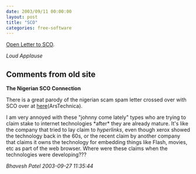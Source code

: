 ```yaml
---
date: 2003/09/11 00:00:00
layout: post
title: "SCO"
categories: free-software
---
```


[Open Letter to SCO](http://www.catb.org/~esr/writings/mcbride2.html).

*Loud Applause*

<div id="comment-box">
<h2>Comments from old site</h2>

<div class="one-comment">
<p><b>The Nigerian SCO Connection</b></p>
<p>
There is a great parody of the nigerian scam spam letter crossed over
with SCO over at <a
href="http://www.arstechnica.com/wankerdesk/03q2/nigerian-sco.html">here</a>(ArsTechnica).
</p>

<p>
I am very annoyed with these "johnny come lately" types who are trying
to claim stake to internet technologies *after* they are already
mature. It's like the company that tried to lay claim to
<em>hyperlinks</em>, even though xerox showed the technology back in
the 60s, or the recent claim by another company that claims it owns
the technology for embedding things like Flash, movies, etc as part of
the web browser. Where were these claims when the technologies were
developing???
</p>
<address class="signature">
<span class="author">Bhavesh Patel</span>
<span class="date">2003-09-27 11:35:44</span>
</address>
</div>

</div>
